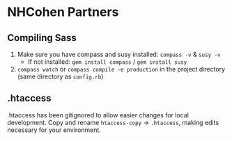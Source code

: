 # NHCohen Partners

## Compiling Sass

1. Make sure you have compass and susy installed: ```compass -v``` & ```susy -v```
	* If not installed: ```gem install compass``` / ```gem install susy```
1. ```compass watch``` or ```compass compile -e production``` in the project directory (same directory as ```config.rb```)

## .htaccess

.htaccess has been gitignored to allow easier changes for local development. Copy and rename ```htaccess-copy``` -> ```.htaccess```, making edits necessary for your environment.
